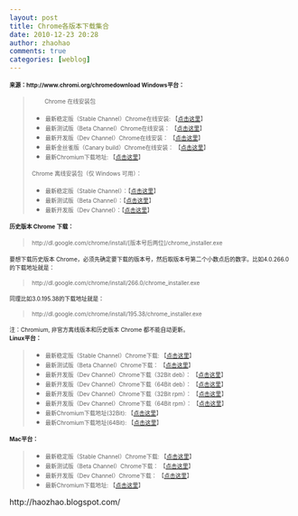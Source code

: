 ```yaml
---
layout: post
title: Chrome各版本下载集合
date: 2010-12-23 20:28
author: zhaohao
comments: true
categories: [weblog]
---
```

<div style="font-family: inherit;"><span style="font-size: x-small;"><b>来源：http://www.chromi.org/chromedownload </b></span>
<span style="font-size: x-small;"><b>Windows平台：</b></span></div>

<blockquote style="font-family: inherit;"><span style="font-size: x-small;">        Chrome 在线安装包</span>
<ul>
    <li><span style="font-size: x-small;">最新稳定版（Stable Channel）Chrome在线安装: 【<a href="http://www.google.com/chrome/eula.html?hl=zh-CN">点击这里</a>】</span></li>
    <li><span style="font-size: x-small;">最新测试版（Beta Channel）Chrome在线安装： 【<a href="http://www.google.com/chrome/eula.html?hl=zh-CN&amp;extra=betachannel">点击这里</a>】</span></li>
    <li><span style="font-size: x-small;">最新开发版（Dev Channel）Chrome在线安装： 【<a href="http://www.google.com/chrome/eula.html?hl=zh-CN&amp;extra=devchannel">点击这里</a>】</span></li>
    <li><span style="font-size: x-small;">最新金丝雀版（Canary build）Chrome在线安装： 【<a href="http://tools.google.com/dlpage/chromesxs/eula.html?hl=zh-CN">点击这里</a>】</span></li>
    <li><span style="font-size: x-small;">最新Chromium下载地址: 【<a href="http://build.chromium.org/buildbot/snapshots/chromium-rel-xp/?O=D">点击这里</a>】</span></li>
</ul>
<span style="font-size: x-small;">Chrome 离线安装包（仅 Windows 可用）： </span>
<ul>
    <li><span style="font-size: x-small;">最新稳定版（Stable Channel）：【<a href="http://www.google.com/chrome/eula.html?hl=zh-CN&amp;standalone=1">点击这里</a>】</span></li>
    <li><span style="font-size: x-small;">最新测试版（Beta Channel）：【<a href="http://www.google.com/chrome/eula.html?hl=zh-CN&amp;standalone=1&amp;extra=betachannel">点击这里</a>】</span></li>
    <li><span style="font-size: x-small;">最新开发版（Dev Channel）：【<a href="http://www.google.com/chrome/eula.html?hl=zh-CN&amp;standalone=1&amp;extra=devchannel">点击这里</a>】</span></li>
</ul>
</blockquote>

<div style="font-family: inherit;"><span style="font-size: x-small;"><b>历史版本 Chrome 下载：</b></span></div>

<blockquote style="font-family: inherit;"><span style="font-size: x-small;">http://dl.google.com/chrome/install/[版本号后两位]/chrome_installer.exe</span></blockquote>

<div style="font-family: inherit;"><span style="font-size: x-small;">要想下载历史版本 Chrome，必须先确定要下载的版本号，然后取版本号第二个小数点后的数字。比如4.0.266.0的下载地址就是：</span></div>

<blockquote style="font-family: inherit;"><span style="font-size: x-small;">http://dl.google.com/chrome/install/266.0/chrome_installer.exe</span></blockquote>

<div style="font-family: inherit;"><span style="font-size: x-small;">同理比如3.0.195.38的下载地址就是：</span></div>

<blockquote style="font-family: inherit;"><span style="font-size: x-small;">http://dl.google.com/chrome/install/195.38/chrome_installer.exe</span></blockquote>

<div style="font-family: inherit;"><span style="font-size: x-small;">注：Chromium, 非官方离线版本和历史版本 Chrome 都不能自动更新。</span></div>

<div style="font-family: inherit;"><span style="font-size: x-small;"><b>Linux平台：</b></span></div>

<blockquote style="font-family: inherit;">
<ul>
    <li><span style="font-size: x-small;">最新稳定版（Stable Channel）Chrome下载: 【<a href="http://www.google.com/chrome/eula.html">点击这里</a>】</span></li>
    <li><span style="font-size: x-small;">最新测试版（Beta Channel）Chrome下载： 【<a href="http://www.google.com/intl/en/landing/chrome/beta/">点击这里</a>】</span></li>
    <li><span style="font-size: x-small;">最新开发版（Dev Channel）Chrome下载（32Bit deb）： 【<a href="http://www.google.com/chrome/intl/en/eula_dev.html?dl=unstable_i386_deb">点击这里</a>】</span></li>
    <li><span style="font-size: x-small;">最新开发版（Dev Channel）Chrome下载（64Bit deb）： 【<a href="http://www.google.com/chrome/intl/en/eula_dev.html?dl=unstable_amd64_deb">点击这里</a>】</span></li>
    <li><span style="font-size: x-small;">最新开发版（Dev Channel）Chrome下载（32Bit rpm）： 【<a href="http://www.google.com/chrome/intl/en/eula_dev.html?dl=unstable_i386_rpm">点击这里</a>】</span></li>
    <li><span style="font-size: x-small;">最新开发版（Dev Channel）Chrome下载（64Bit rpm）： 【<a href="http://www.google.com/chrome/intl/en/eula_dev.html?dl=unstable_amd64_rpm">点击这里</a>】</span></li>
    <li><span style="font-size: x-small;">最新Chromium下载地址(32Bit): 【<a href="http://build.chromium.org/buildbot/snapshots/chromium-rel-linux/?C=M;O=D">点击这里</a>】</span></li>
    <li><span style="font-size: x-small;">最新Chromium下载地址(64Bit): 【<a href="http://build.chromium.org/buildbot/snapshots/chromium-rel-linux-64/?C=M;O=D">点击这里</a>】</span></li>
</ul>
</blockquote>

<div style="font-family: inherit;"><span style="font-size: x-small;"><b>Mac平台：</b></span></div>

<blockquote style="font-family: inherit;">
<ul>
    <li><span style="font-size: x-small;">最新稳定版（Stable Channel）Chrome下载: 【<a href="http://www.google.com/chrome/eula.html">点击这里</a>】</span></li>
    <li><span style="font-size: x-small;">最新测试版（Beta Channel）Chrome下载： 【<a href="http://www.google.com/intl/en/landing/chrome/beta/">点击这里</a>】</span></li>
    <li><span style="font-size: x-small;">最新开发版（Dev Channel）Chrome下载： 【<a href="http://www.google.com/chrome/intl/en/eula_dev.html?dl=mac">点击这里</a>】</span></li>
    <li><span style="font-size: x-small;">最新Chromium下载地址: 【<a href="http://build.chromium.org/buildbot/snapshots/chromium-rel-mac/?C=M;O=D">点击这里</a>】</span></li>
</ul>
</blockquote>

<div>http://haozhao.blogspot.com/</div>
